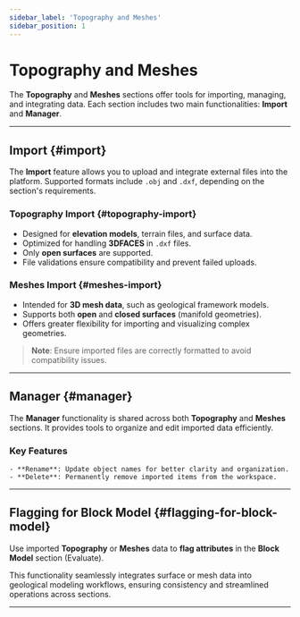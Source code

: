 ```yaml
---
sidebar_label: 'Topography and Meshes'
sidebar_position: 1
---
```


# Topography and Meshes

The **Topography** and **Meshes** sections offer tools for importing, managing, and integrating data. Each section includes two main functionalities: **Import** and **Manager**.

---

## **Import** {#import}

The **Import** feature allows you to upload and integrate external files into the platform. Supported formats include `.obj` and `.dxf`, depending on the section's requirements.

### **Topography Import** {#topography-import}

- Designed for **elevation models**, terrain files, and surface data.  
- Optimized for handling **3DFACES** in `.dxf` files.  
- Only **open surfaces** are supported.  
- File validations ensure compatibility and prevent failed uploads.

### **Meshes Import** {#meshes-import}

- Intended for **3D mesh data**, such as geological framework models.  
- Supports both **open** and **closed surfaces** (manifold geometries).  
- Offers greater flexibility for importing and visualizing complex geometries.

> **Note**: Ensure imported files are correctly formatted to avoid compatibility issues.

---

## **Manager** {#manager}

The **Manager** functionality is shared across both **Topography** and **Meshes** sections. It provides tools to organize and edit imported data efficiently.

### **Key Features**

    - **Rename**: Update object names for better clarity and organization.  
    - **Delete**: Permanently remove imported items from the workspace.

---

## **Flagging for Block Model** {#flagging-for-block-model}

Use imported **Topography** or **Meshes** data to **flag attributes** in the **Block Model** section (Evaluate).

This functionality seamlessly integrates surface or mesh data into geological modeling workflows, ensuring consistency and streamlined operations across sections.

---
